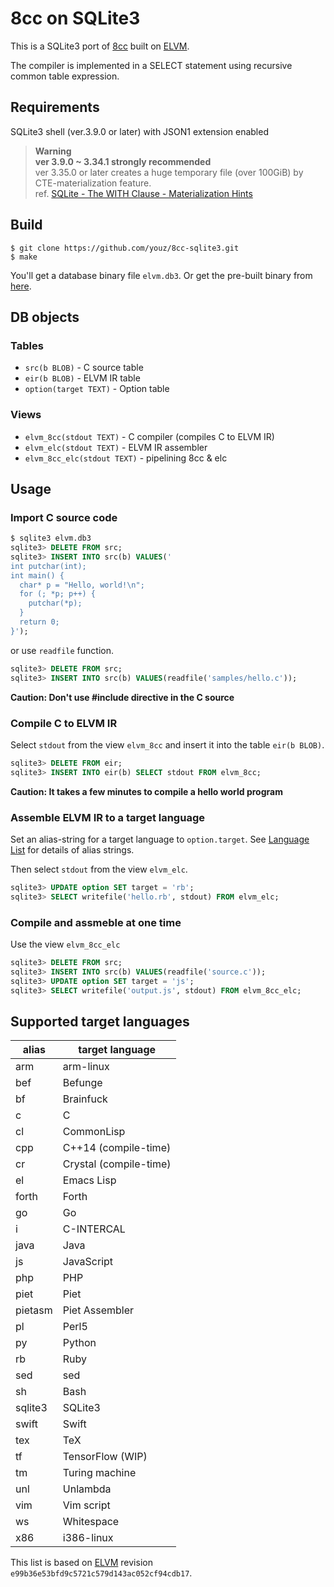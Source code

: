 # 8cc on SQLite3

This is a SQLite3 port of [8cc](https://github.com/rui314/8cc)
built on [ELVM](https://github.com/shinh/elvm).

The compiler is implemented in a SELECT statement
using recursive common table expression.


## Requirements

SQLite3 shell (ver.3.9.0 or later) with JSON1 extension enabled

> **Warning**  
> **ver 3.9.0 ~ 3.34.1 strongly recommended**  
> ver 3.35.0 or later creates a huge temporary file (over 100GiB) by CTE-materialization feature.  
> ref. [SQLite - The WITH Clause - Materialization Hints](https://sqlite.org/lang_with.html#mathint)

## Build

```
$ git clone https://github.com/youz/8cc-sqlite3.git
$ make
````

You'll get a database binary file `elvm.db3`.
Or get the pre-built binary from [here](https://github.com/youz/8cc-sqlite3/releases).

## DB objects
### Tables
- `src(b BLOB)` - C source table
- `eir(b BLOB)` - ELVM IR table
- `option(target TEXT)` - Option table

### Views
- `elvm_8cc(stdout TEXT)` - C compiler (compiles C to ELVM IR)
- `elvm_elc(stdout TEXT)` - ELVM IR assembler
- `elvm_8cc_elc(stdout TEXT)` - pipelining 8cc & elc


## Usage
### Import C source code

```sql
$ sqlite3 elvm.db3
sqlite3> DELETE FROM src;
sqlite3> INSERT INTO src(b) VALUES('
int putchar(int);
int main() {
  char* p = "Hello, world!\n";
  for (; *p; p++) {
    putchar(*p);
  }
  return 0;
}');
```

or use `readfile` function.

```sql
sqlite3> DELETE FROM src;
sqlite3> INSERT INTO src(b) VALUES(readfile('samples/hello.c'));
```

**Caution: Don't use #include directive in the C source** 

### Compile C to ELVM IR

Select `stdout` from the view `elvm_8cc` and insert it into the table `eir(b BLOB)`.

```sql
sqlite3> DELETE FROM eir;
sqlite3> INSERT INTO eir(b) SELECT stdout FROM elvm_8cc;
```
**Caution: It takes a few minutes to compile a hello world program**


### Assemble ELVM IR to a target language

Set an alias-string for a target language to `option.target`.
See [Language List](#supported-target-languages) for details of alias strings.

Then select `stdout` from the view `elvm_elc`.

```sql
sqlite3> UPDATE option SET target = 'rb';
sqlite3> SELECT writefile('hello.rb', stdout) FROM elvm_elc;
```

### Compile and assmeble at one time

Use the view `elvm_8cc_elc`

```sql
sqlite3> DELETE FROM src;
sqlite3> INSERT INTO src(b) VALUES(readfile('source.c'));
sqlite3> UPDATE option SET target = 'js';
sqlite3> SELECT writefile('output.js', stdout) FROM elvm_8cc_elc;
```

## Supported target languages

| alias   | target language        |
|---------|------------------------|
| arm     | arm-linux              |
| bef     | Befunge                |
| bf      | Brainfuck              |
| c       | C                      |
| cl      | CommonLisp             |
| cpp     | C++14 (compile-time)   |
| cr      | Crystal (compile-time) |
| el      | Emacs Lisp             |
| forth   | Forth                  |
| go      | Go                     |
| i       | C-INTERCAL             |
| java    | Java                   |
| js      | JavaScript             |
| php     | PHP                    |
| piet    | Piet                   |
| pietasm | Piet Assembler         |
| pl      | Perl5                  |
| py      | Python                 |
| rb      | Ruby                   |
| sed     | sed                    |
| sh      | Bash                   |
| sqlite3 | SQLite3                |
| swift   | Swift                  |
| tex     | TeX                    |
| tf      | TensorFlow (WIP)       |
| tm      | Turing machine         |
| unl     | Unlambda               |
| vim     | Vim script             |
| ws      | Whitespace             |
| x86     | i386-linux             |

This list is based on [ELVM](https://github.com/shinh/elvm)
revision `e99b36e53bfd9c5721c579d143ac052cf94cdb17`.
